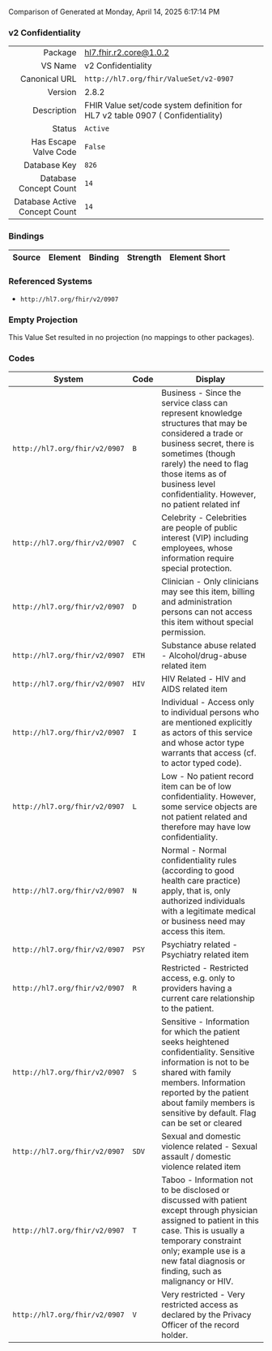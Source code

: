 Comparison of 
Generated at Monday, April 14, 2025 6:17:14 PM

### v2 Confidentiality

|      |     |
| ---: | --- |
| Package | hl7.fhir.r2.core@1.0.2 |
| VS Name | v2 Confidentiality |
| Canonical URL | `http://hl7.org/fhir/ValueSet/v2-0907` |
| Version | 2.8.2 |
| Description | FHIR Value set/code system definition for HL7 v2 table 0907 ( Confidentiality) |
| Status | `Active` |
| Has Escape Valve Code | `False` |
| Database Key | `826` |
| Database Concept Count | `14` |
| Database Active Concept Count | `14` |
### Bindings

| Source | Element | Binding | Strength | Element Short |
| ------ | ------- | ------- | -------- | ------------- |

### Referenced Systems

* `http://hl7.org/fhir/v2/0907`
### Empty Projection

This Value Set resulted in no projection (no mappings to other packages).

### Codes

| System | Code | Display |
| ------ | ---- | ------- |
| `http://hl7.org/fhir/v2/0907` | `B` | Business - Since the service class can represent knowledge structures that may be considered a trade or business secret, there is sometimes (though rarely) the need to flag those items as of business level confidentiality.  However, no patient related inf |
| `http://hl7.org/fhir/v2/0907` | `C` | Celebrity - Celebrities are people of public interest (VIP) including employees, whose information require special protection. |
| `http://hl7.org/fhir/v2/0907` | `D` | Clinician - Only clinicians may see this item, billing and administration persons can not access this item without special permission. |
| `http://hl7.org/fhir/v2/0907` | `ETH` | Substance abuse related - Alcohol/drug-abuse related item |
| `http://hl7.org/fhir/v2/0907` | `HIV` | HIV Related - HIV and AIDS related item |
| `http://hl7.org/fhir/v2/0907` | `I` | Individual - Access only to individual persons who are mentioned explicitly as actors of this service and whose actor type warrants that access (cf. to actor typed code). |
| `http://hl7.org/fhir/v2/0907` | `L` | Low - No patient record item can be of low confidentiality.  However, some service objects are not patient related and therefore may have low confidentiality. |
| `http://hl7.org/fhir/v2/0907` | `N` | Normal - Normal confidentiality rules (according to good health care practice) apply, that is, only authorized individuals with a legitimate medical or business need may access this item. |
| `http://hl7.org/fhir/v2/0907` | `PSY` | Psychiatry related - Psychiatry related item |
| `http://hl7.org/fhir/v2/0907` | `R` | Restricted - Restricted access, e.g. only to providers having a current care relationship to the patient. |
| `http://hl7.org/fhir/v2/0907` | `S` | Sensitive - Information for which the patient seeks heightened confidentiality.  Sensitive information is not to be shared with family members.  Information reported by the patient about family members is sensitive by default.  Flag can be set or cleared |
| `http://hl7.org/fhir/v2/0907` | `SDV` | Sexual and domestic violence related - Sexual assault / domestic violence related item |
| `http://hl7.org/fhir/v2/0907` | `T` | Taboo - Information not to be disclosed or discussed with patient except through physician assigned to patient in this case.  This is usually a temporary constraint only; example use is a new fatal diagnosis or finding, such as malignancy or HIV. |
| `http://hl7.org/fhir/v2/0907` | `V` | Very restricted - Very restricted access as declared by the Privacy Officer of the record holder. |
